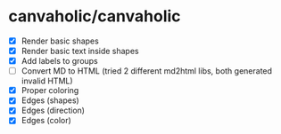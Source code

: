 # canvaholic/canvaholic

- [x] Render basic shapes
- [x] Render basic text inside shapes
- [x] Add labels to groups
- [ ] Convert MD to HTML (tried 2 different md2html libs, both generated invalid HTML)
- [x] Proper coloring
- [x] Edges (shapes)
- [x] Edges (direction)
- [x] Edges (color)
